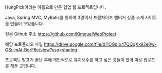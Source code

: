 HungPick이라는 이름으로 만든 협업 웹 프로젝트입니다.

Java, Spring MVC, MyBatis를 통하여 3명이서 프랜차이즈 햄버거 상품 소개 사이트를 만들어 보았습니다.

원본 Github 주소
https://github.com/Kimgue/WebProject

해당 포토폴리오 파일
https://drive.google.com/file/d/1OGpio47QQqXx92e0w-OSr-mAi-BgrF6e/view?usp=sharing

프로젝트 발표가 끝난 후에 개인적으로 유지보수를 하고 싶은 것들이 있어 따로 업로드를 해둔 곳입니다. 
